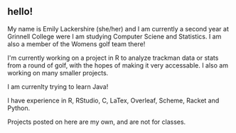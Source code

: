 ## hello! 

My name is Emily Lackershire (she/her) and I am currently a second year at Grinnell College were I am studying Computer Sciene and Statistics. I am also a member of the Womens golf team there!

I'm currently working on a project in R to analyze trackman data or stats from a round of golf, with the hopes of making it very accessable. I also am working on many smaller projects. 

I am currenlty trying to learn Java!

I have experience in  R, RStudio, C, LaTex, Overleaf, Scheme, Racket and Python.

Projects posted on here are my own, and are not for classes.
